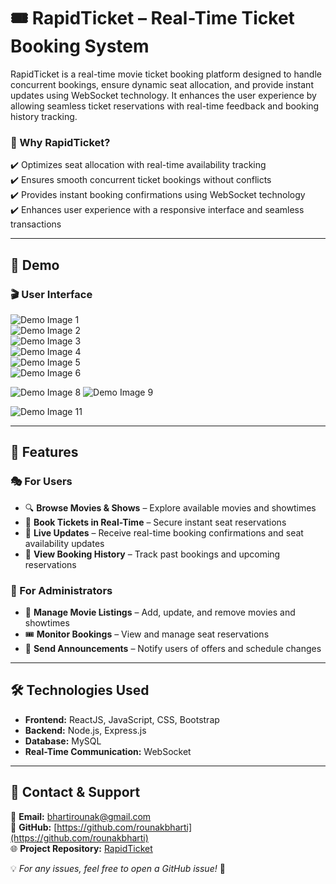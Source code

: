 # 🎟️ RapidTicket – Real-Time Ticket Booking System  

RapidTicket is a real-time movie ticket booking platform designed to handle concurrent bookings, ensure dynamic seat allocation, and provide instant updates using WebSocket technology. It enhances the user experience by allowing seamless ticket reservations with real-time feedback and booking history tracking.


### 🚀 Why RapidTicket?  
✔️ Optimizes seat allocation with real-time availability tracking  
✔️ Ensures smooth concurrent ticket bookings without conflicts  
✔️ Provides instant booking confirmations using WebSocket technology  
✔️ Enhances user experience with a responsive interface and seamless transactions  


---

## 📸 Demo  
### 🎬 User Interface  
![Demo Image 1](./demo/image1.png)  
![Demo Image 2](./demo/image2.png)  
![Demo Image 3](./demo/image3.png)  
![Demo Image 4](./demo/image4.png)  
![Demo Image 5](./demo/image5.png)  
![Demo Image 6](./demo/image6.png)  

![Demo Image 8](./demo/image8.png) ![Demo Image 9](./demo/image9.png) 
 
![Demo Image 11](./demo/image11.png) 
 
 

---

## 🚀 Features  

### 🎭 For Users  
- 🔍 **Browse Movies & Shows** – Explore available movies and showtimes  
- 🎫 **Book Tickets in Real-Time** – Secure instant seat reservations  
- 📡 **Live Updates** – Receive real-time booking confirmations and seat availability updates  
- 📜 **View Booking History** – Track past bookings and upcoming reservations  

### 🎩 For Administrators  
- 🏢 **Manage Movie Listings** – Add, update, and remove movies and showtimes  
- 🎟️ **Monitor Bookings** – View and manage seat reservations  
- 📢 **Send Announcements** – Notify users of offers and schedule changes  

---

## 🛠️ Technologies Used  
- **Frontend:** ReactJS, JavaScript, CSS, Bootstrap  
- **Backend:** Node.js, Express.js  
- **Database:** MySQL  
- **Real-Time Communication:** WebSocket  

---
## 📩 Contact & Support  
📧 **Email:** [bhartirounak@gmail.com](mailto:bhartirounak@gmail.com)  
🔗 **GitHub:** [https://github.com/rounakbharti](https://github.com/rounakbharti)  
🌐 **Project Repository:** [RapidTicket](https://github.com/rounakbharti/RapidTicket)  

💡 *For any issues, feel free to open a GitHub issue!* 🚀  

